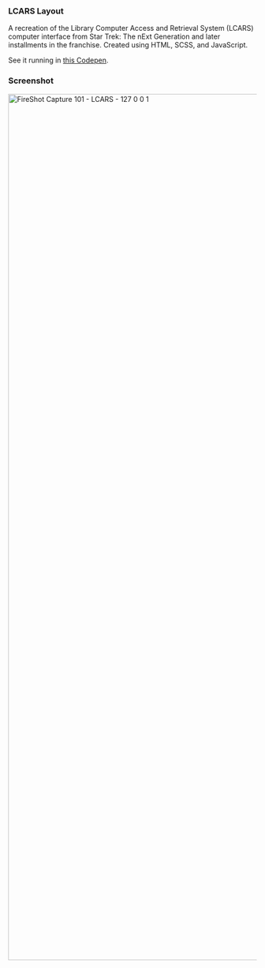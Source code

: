 ### LCARS Layout 

A recreation of the Library Computer Access and Retrieval System (LCARS) computer interface from Star Trek: The nExt Generation and later installments in the franchise.  Created using HTML, SCSS, and JavaScript. 

See it running in [this Codepen](https://codepen.io/matthewcsimpson/pen/jOXWOpv). 

### Screenshot
<img width="1782" height="1754" alt="FireShot Capture 101 - LCARS - 127 0 0 1" src="https://github.com/user-attachments/assets/d6184502-0e5d-4e7a-816f-352bf69cb37c" />
